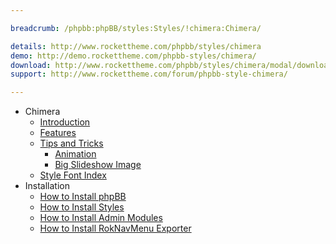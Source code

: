 ```yaml
---

breadcrumb: /phpbb:phpBB/styles:Styles/!chimera:Chimera/

details: http://www.rockettheme.com/phpbb/styles/chimera
demo: http://demo.rockettheme.com/phpbb-styles/chimera/
download: http://www.rockettheme.com/phpbb/styles/chimera/modal/downloads
support: http://www.rockettheme.com/forum/phpbb-style-chimera/

---
```


* Chimera
	* [Introduction](INDEX.md#introduction)
	* [Features](INDEX.md#features)
    * [Tips and Tricks](tips.md)
        * [Animation](tips.md#animation)
        * [Big Slideshow Image](tips.md#full-image-for-slideshow-module-position)
    * [Style Font Index](../../../technical_tips/general/font_index.md)
* Installation
	* [How to Install phpBB](../../start/install.md)
	* [How to Install Styles](../../start/styles.md)
	* [How to Install Admin Modules](../../start/styles.md#installing-administrative-modules)
	* [How to Install RokNavMenu Exporter](../../modules/roknavmenu.md)

